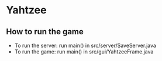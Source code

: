 # Yahtzee
## How to run the game
- To run the server: run  main() in src/server/SaveServer.java
- To run the game: run main() in src/gui/YahtzeeFrame.java